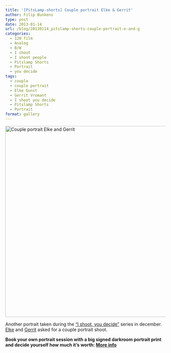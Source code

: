 ```yaml
---
title: '[PitsLamp-shorts] Couple portrait Elke & Gerrit'
author: Filip Bunkens
type: post
date: 2013-01-14
url: /blog/20130114_pitslamp-shorts-couple-portrait-e-and-g
categories:
  - 120 film
  - Analog
  - B/W
  - I shoot
  - I shoot people
  - Pitslamp Shorts
  - Portrait
  - you decide
tags:
  - couple
  - couple portrait
  - Elke Gunst
  - Gerrit Vromant
  - I shoot you decide
  - Pitslamp Shorts
  - Portrait
format: gallery
---
```

[<img src="/wp-content/uploads/2013/01/20121230-film55-ElkeGerrit-ISYD-8-1024x838.jpg" alt="Couple portrait Elke and Gerrit" width="600" class="alignnone size-large wp-image-586" />][1]

Another portrait taken during the <a href="http://pitslamp.com/blog/20121122_i-shoot-you-decide" title="I shoot, you decide" rel="me">&#8220;I shoot, you decide&#8221;</a> series in december. <a href="http://www.welkelke.be" title="Welkeelke?" rel="contact met">Elke</a> and <a href="http://vromant.wordpress.com" title="Think about it" rel="contact met">Gerrit</a> asked for a couple portrait shoot.

**Book your own portrait session with a big signed darkroom portrait print and decide yourself how much it’s worth: <a href="http://pitslamp.com/blog/20130106_i-shoot-you-decide-ii-large-portrait" title="I shoot, you decide: large portrait" rel="me">More info</a>**

 [1]: /wp-content/uploads/2013/01/20121230-film55-ElkeGerrit-ISYD-8.jpg